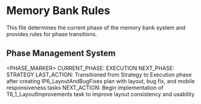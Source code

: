 # Memory Bank Rules

This file determines the current phase of the memory bank system and provides rules for phase transitions.

## Phase Management System
<PHASE_MARKER>
CURRENT_PHASE: EXECUTION
NEXT_PHASE: STRATEGY
LAST_ACTION: Transitioned from Strategy to Execution phase after creating IP6_LayoutAndBugFixes plan with layout, bug fix, and mobile responsiveness tasks
NEXT_ACTION: Begin implementation of T6_1_LayoutImprovements task to improve layout consistency and usability